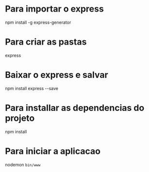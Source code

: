 # Para importar o express
npm install -g express-generator

# Para criar as pastas
express

# Baixar o express e salvar
npm install express --save

# Para installar as dependencias do projeto
npm install

# Para iniciar a aplicacao
nodemon `bin/www`